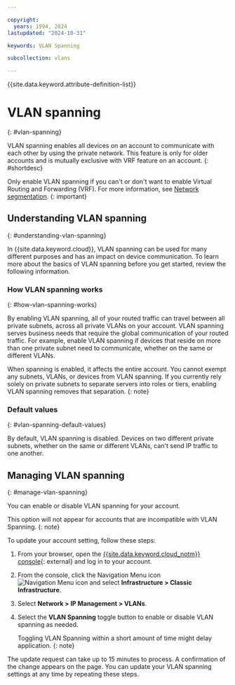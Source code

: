 ```yaml
---

copyright:
  years: 1994, 2024
lastupdated: "2024-10-31"

keywords: VLAN Spanning

subcollection: vlans

---
```


{{site.data.keyword.attribute-definition-list}}

# VLAN spanning
{: #vlan-spanning}

VLAN spanning enables all devices on an account to communicate with each other by using the private network. This feature is only for older accounts and is mutually exclusive with VRF feature on an account.
{: #shortdesc}

Only enable VLAN spanning if you can't or don't want to enable Virtual Routing and Forwarding (VRF). For more information, see [Network segmentation](/docs/containers?topic=containers-subnets#basics_segmentation).
{: important}

## Understanding VLAN spanning
{: #understanding-vlan-spanning}

In {{site.data.keyword.cloud}}, VLAN spanning can be used for many different purposes and has an impact on device communication. To learn more about the basics of VLAN spanning before you get started, review the following information.

### How VLAN spanning works
{: #how-vlan-spanning-works}

By enabling VLAN spanning, all of your routed traffic can travel between all private subnets, across all private VLANs on your account. VLAN spanning serves business needs that require the global communication of your routed traffic. For example, enable VLAN spanning if devices that reside on more than one private subnet need to communicate, whether on the same or different VLANs.

When spanning is enabled, it affects the entire account. You cannot exempt any subnets, VLANs, or devices from VLAN spanning. If you currently rely solely on private subnets to separate servers into roles or tiers, enabling VLAN spanning removes that separation.
{: note}

### Default values
{: #vlan-spanning-default-values}

By default, VLAN spanning is disabled. Devices on two different private subnets, whether on the same or different VLANs, can't send IP traffic to one another.

## Managing VLAN spanning
{: #manage-vlan-spanning}

You can enable or disable VLAN spanning for your account.

This option will not appear for accounts that are incompatible with VLAN Spanning.
{: note}

To update your account setting, follow these steps:

1. From your browser, open the [{{site.data.keyword.cloud_notm}} console](/login){: external} and log in to your account.
1. From the console, click the Navigation Menu icon ![Navigation Menu icon](../../icons/icon_hamburger.svg) and select **Infrastructure > Classic Infrastructure**.
1. Select **Network > IP Management > VLANs**.
1. Select the **VLAN Spanning** toggle button to enable or disable VLAN spanning as needed.

   Toggling VLAN Spanning within a short amount of time might delay application.
   {: note}

The update request can take up to 15 minutes to process. A confirmation of the change appears on the page. You can update your VLAN spanning settings at any time by repeating these steps.
